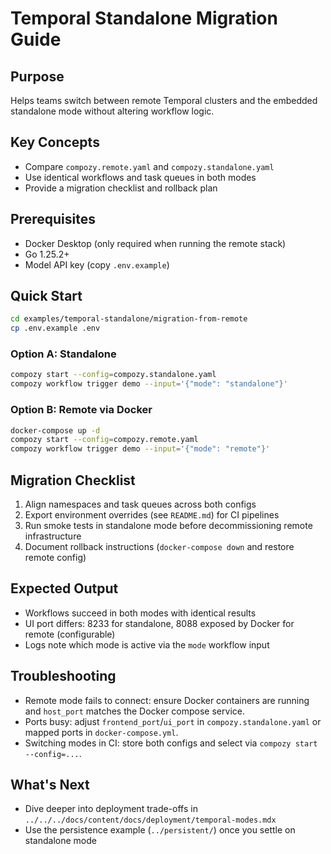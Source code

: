 # Temporal Standalone Migration Guide

## Purpose

Helps teams switch between remote Temporal clusters and the embedded standalone mode without altering workflow logic.

## Key Concepts

- Compare `compozy.remote.yaml` and `compozy.standalone.yaml`
- Use identical workflows and task queues in both modes
- Provide a migration checklist and rollback plan

## Prerequisites

- Docker Desktop (only required when running the remote stack)
- Go 1.25.2+
- Model API key (copy `.env.example`)

## Quick Start

```bash
cd examples/temporal-standalone/migration-from-remote
cp .env.example .env
```

### Option A: Standalone

```bash
compozy start --config=compozy.standalone.yaml
compozy workflow trigger demo --input='{"mode": "standalone"}'
```

### Option B: Remote via Docker

```bash
docker-compose up -d
compozy start --config=compozy.remote.yaml
compozy workflow trigger demo --input='{"mode": "remote"}'
```

## Migration Checklist

1. Align namespaces and task queues across both configs
2. Export environment overrides (see `README.md`) for CI pipelines
3. Run smoke tests in standalone mode before decommissioning remote infrastructure
4. Document rollback instructions (`docker-compose down` and restore remote config)

## Expected Output

- Workflows succeed in both modes with identical results
- UI port differs: 8233 for standalone, 8088 exposed by Docker for remote (configurable)
- Logs note which mode is active via the `mode` workflow input

## Troubleshooting

- Remote mode fails to connect: ensure Docker containers are running and `host_port` matches the Docker compose service.
- Ports busy: adjust `frontend_port`/`ui_port` in `compozy.standalone.yaml` or mapped ports in `docker-compose.yml`.
- Switching modes in CI: store both configs and select via `compozy start --config=...`.

## What's Next

- Dive deeper into deployment trade-offs in `../../../docs/content/docs/deployment/temporal-modes.mdx`
- Use the persistence example (`../persistent/`) once you settle on standalone mode
